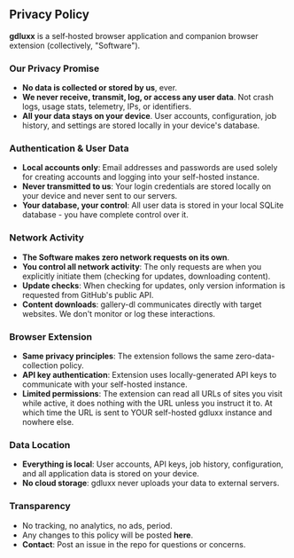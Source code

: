 ## Privacy Policy

**gdluxx** is a self‑hosted browser application and companion browser extension
(collectively, "Software").

### Our Privacy Promise

- **No data is collected or stored by us**, ever.
- **We never receive, transmit, log, or access any user data**. Not crash logs,
  usage stats, telemetry, IPs, or identifiers.
- **All your data stays on your device**. User accounts, configuration, job
  history, and settings are stored locally in your device's database.

### Authentication & User Data

- **Local accounts only**: Email addresses and passwords are used solely for
  creating accounts and logging into your self-hosted instance.
- **Never transmitted to us**: Your login credentials are stored locally on your
  device and never sent to our servers.
- **Your database, your control**: All user data is stored in your local SQLite
  database - you have complete control over it.

### Network Activity

- **The Software makes zero network requests on its own**.
- **You control all network activity**: The only requests are when you
  explicitly initiate them (checking for updates, downloading content).
- **Update checks**: When checking for updates, only version information is
  requested from GitHub's public API.
- **Content downloads**: gallery-dl communicates directly with target websites.
  We don't monitor or log these interactions.

### Browser Extension

- **Same privacy principles**: The extension follows the same
  zero-data-collection policy.
- **API key authentication**: Extension uses locally-generated API keys to
  communicate with your self-hosted instance.
- **Limited permissions**: The extension can read all URLs of sites you visit
  while active, it does nothing with the URL unless you instruct it to. At which
  time the URL is sent to YOUR self-hosted gdluxx instance and nowhere else.

### Data Location

- **Everything is local**: User accounts, API keys, job history, configuration,
  and all application data is stored on your device.
- **No cloud storage**: gdluxx never uploads your data to external servers.

### Transparency

- No tracking, no analytics, no ads, period.
- Any changes to this policy will be posted **here**.
- **Contact**: Post an issue in the repo for questions or concerns.
